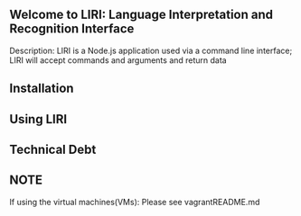 ## Welcome to LIRI: Language Interpretation and Recognition Interface ##
Description: LIRI is a Node.js application used via a command line interface; LIRI will accept commands and arguments and return data

## Installation 

## Using LIRI

## Technical Debt

## NOTE
If using the virtual machines(VMs): Please see vagrantREADME.md